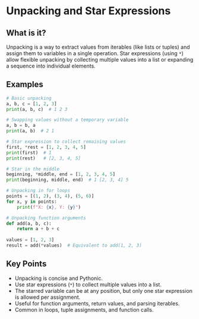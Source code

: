# Unpacking and Star Expressions

## What is it?

Unpacking is a way to extract values from iterables (like lists or tuples) and assign them to variables in a single operation. Star expressions (using `*`) allow flexible unpacking by collecting multiple values into a list or expanding a sequence into individual elements.

## Examples

```python
# Basic unpacking
a, b, c = [1, 2, 3]
print(a, b, c)  # 1 2 3

# Swapping values without a temporary variable
a, b = b, a
print(a, b)  # 2 1

# Star expression to collect remaining values
first, *rest = [1, 2, 3, 4, 5]
print(first)  # 1
print(rest)   # [2, 3, 4, 5]

# Star in the middle
beginning, *middle, end = [1, 2, 3, 4, 5]
print(beginning, middle, end)  # 1 [2, 3, 4] 5

# Unpacking in for loops
points = [(1, 2), (3, 4), (5, 6)]
for x, y in points:
    print(f"X: {x}, Y: {y}")

# Unpacking function arguments
def add(a, b, c):
    return a + b + c
    
values = [1, 2, 3]
result = add(*values)  # Equivalent to add(1, 2, 3)
```

## Key Points

- Unpacking is concise and Pythonic.
- Use star expressions (`*`) to collect multiple values into a list.
- The starred variable can be at any position, but only one star expression is allowed per assignment.
- Useful for function arguments, return values, and parsing iterables.
- Common in loops, tuple assignments, and function calls. 